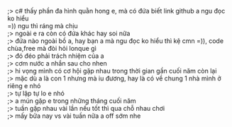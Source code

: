 ;> c# thấy phần đa hình quằn hong e, mà có đứa biết link github a ngu đọc ko hiểu<br>
=)) ngu thì ráng mà chịu<br>
;> ngoài e ra còn có đứa khác hay soi nữa<br>
;> đứa nào ngoài bồ a, hay bạn a mà ngu đọc ko hiểu thì kệ cmn =)), code chùa,free mà đòi hỏi lonque gì<br>
;> đó đéo phải trách nhiệm của a<br>
;> cơm nước a nhắn sau cho nhen<br>
;> hi vọng mình có cơ hội gặp nhau trong thời gian gần cuối năm còn lại<br>
;> mặc dù a là con 1 nhưng mà iu đương, hay là có về chung 1 nhà mình ở riêng e nhó<br>
;> tự lập tự lo e nhó<br>
;> a mún gặp e trong những tháng cuối năm<br>
;> tuần gặp nhau vài lần nếu tốt thì qua chỗ nhau chơi<br>
;> mấy bữa nay vs vài tuần nữa a off sớm nhe

